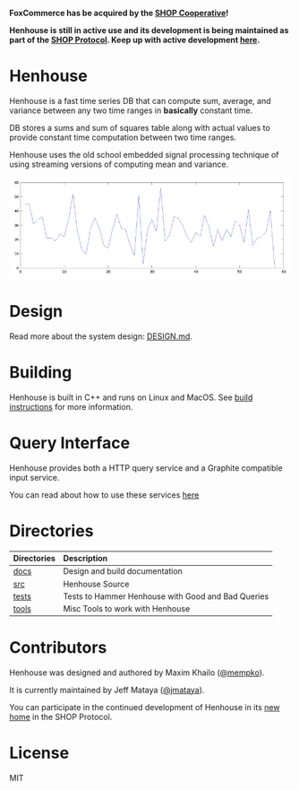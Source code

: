 
**FoxCommerce has be acquired by the [SHOP Cooperative](https://shoppers.shop)!**

**Henhouse is still in active use and its development is being maintained as part of the [SHOP Protocol](https://github.com/ShoppersShop). Keep up with active development [here](https://github.com/ShoppersShop/henhouse).**

# Henhouse

Henhouse is a fast time series DB that can compute sum, average, and variance 
between any two time ranges in **basically** constant time. 

DB stores a sums and sum of squares table along with actual values to provide
constant time computation between two time ranges.

Henhouse uses the old school embedded signal processing technique of using 
streaming versions of computing mean and variance.

![alt text](doc/graph.png "Time Graph")

# Design

Read more about the system design: [DESIGN.md](docs/DESIGN.md).

# Building

Henhouse is built in C++ and runs on Linux and MacOS. See [build instructions](docs/BUILD.md)
for more information.

# Query Interface

Henhouse provides both a HTTP query service and a Graphite compatible input service.

You can read about how to use these services [here](src/service/README.md)

# Directories

| Directories                            | Description                                                                                                  |
|:---------------------------------------|:-------------------------------------------------------------------------------------------------------------|
| [docs](docs)                             | Design and build documentation|
| [src](src)                             | Henhouse Source|
| [tests](tests)                         | Tests to Hammer Henhouse with Good and Bad Queries |
| [tools](tests)                         | Misc Tools to work with Henhouse |

# Contributors

Henhouse was designed and authored by Maxim Khailo ([@mempko](https://github.com/mempko)).

It is currently maintained by Jeff Mataya ([@jmataya](https://github.com/jmataya)).

You can participate in the continued development of Henhouse in its [new home](https://github.com/ShoppersShop/henhouse)
in the SHOP Protocol.

# License

MIT

